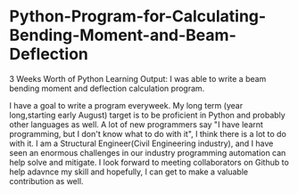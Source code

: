 # Python-Program-for-Calculating-Bending-Moment-and-Beam-Deflection
3 Weeks Worth of Python Learning Output: I was able to write a beam bending moment and deflection calculation program.

I have a goal to write a program everyweek. My long term (year long,starting early August) target is to be proficient in Python and probably other languages as well. A lot of new programmers say "I have learnt programming, but I don't know what to do with it", I think there is a lot to do with it. I am a Structural Engineer(Civil Engineering industry), and I have seen an enormous challenges in our industry programming automation can help solve and mitigate. I look forward to meeting collaborators on Github to help adavnce my skill and hopefully, I can get to make a valuable contribution as well.
